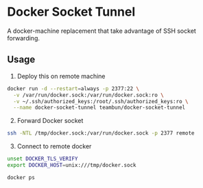 # Docker Socket Tunnel
A docker-machine replacement that take advantage of SSH socket forwarding.


## Usage
1. Deploy this on remote machine
```bash
docker run -d --restart=always -p 2377:22 \
  -v /var/run/docker.sock:/var/run/docker.sock:ro \
  -v ~/.ssh/authorized_keys:/root/.ssh/authorized_keys:ro \
  --name docker-socket-tunnel teambun/docker-socket-tunnel
```

2. Forward Docker socket
```bash
ssh -NTL /tmp/docker.sock:/var/run/docker.sock -p 2377 remote
```

3. Connect to remote docker
```bash
unset DOCKER_TLS_VERIFY
export DOCKER_HOST=unix:///tmp/docker.sock

docker ps
```

